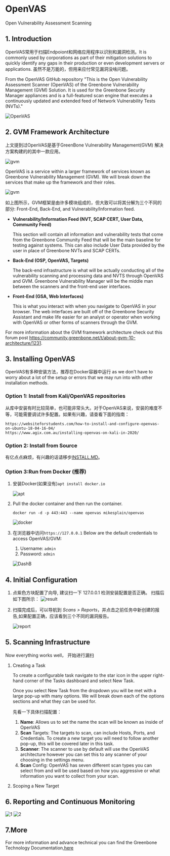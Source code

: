# OpenVAS
Open Vulnerability Assessment Scanning

## 1. Introduction

OpenVAS常用于扫描Endpoiont和网络应用程序以识别和漏洞检测。It is commonly used by corporations as part of their mitigation solutions to quickly identify any gaps in their production or even development servers or applications. 虽然不是万能的，但用来应付常见漏洞没啥问题。

From the OpenVAS GitHub repository "This is the Open Vulnerability Assessment Scanner (OpenVAS) of the Greenbone Vulnerability Management (GVM) Solution. It is used for the Greenbone Security Manager appliances and is a full-featured scan engine that executes a continuously updated and extended feed of Network Vulnerability Tests (NVTs)."

![OpenVAS](OpenVAS.png)


## 2. GVM Framework Architecture 

上文提到过OpenVAS是基于GreenBone Vulnerability Management(GVM) 解决方案构建的的其中一款应用。

![gvm](Greenbone.jpg)

OpenVAS is a service within a larger framework of services known as Greenbone Vulnerability Management (GVM). We will break down the services that make up the framework and their roles. 

![gvm](gvm.png)

如上图所示，GVM框架是由许多模块组成的，但大致可以将其分解为三个不同的部分: Front-End, Back-End, and Vulnerability/Information feed. 

- **Vulnerability/Information Feed (NVT, SCAP CERT, User Data, Community Feed)**

    This section will contain all information and vulnerability tests that come from the Greenbone Community Feed that will be the main baseline for testing against systems.  This can also include User Data provided by the user in place of Greenbone NVTs and SCAP CERTs. 

- **Back-End (OSP, OpenVAS, Targets)**

    The back-end infrastructure is what will be actually conducting all of the vulnerability scanning and processing data and NVTS through OpenVAS and GVM. Greenbone Vulnerability Manager will be the middle man between the scanners and the front-end user interfaces. 

- **Front-End (GSA, Web Interfaces)**

    This is what you interact with when you navigate to OpenVAS in your browser. The web interfaces are built off of the Greenbone Security Assistant and make life easier for an analyst or operator when working with OpenVAS or other forms of scanners through the GVM.

For more information about the GVM framework architecture check out this forum post https://community.greenbone.net/t/about-gvm-10-architecture/1231.

## 3. Installing OpenVAS 

OpenVAS有多种安装方法，推荐在Docker容器中运行 as we don't have to worry about a lot of the setup or errors that we may run into with other installation methods.

### Option 1: Install from Kali/OpenVAS repositories

从库中安装有时比较简单，也可能非常头大。对于OpenVAS来说，安装的难度不等，可能需要调试许多配置。如果有兴趣，请查看下面的指南：

    https://websiteforstudents.com/how-to-install-and-configure-openvas-on-ubuntu-18-04-16-04/
    https://www.agix.com.au/installing-openvas-on-kali-in-2020/

### Option 2: Install from Source

有亿点点麻烦，有兴趣的话请移步[INSTALL.MD](https://github.com/greenbone/openvas-scanner/blob/master/INSTALL.md)。

### Option 3:Run from Docker (推荐)

1. 安装Docker(如果没有)`apt install docker.io`

    ![apt](apt.png)

2. Pull the docker container and then run the container.
   
    `docker run -d -p 443:443 --name openvas mikesplain/openvas`

    ![docker](docker.png)

3. 在浏览器中访问`https://127.0.0.1`
   Below are the default credentials to access OpenVAS/GVM:
   1. Username: `admin`
   2. Password: `admin`

    ![DashB](DashB.png)

## 4. Initial Configuration 

1. 点紫色方块配置了向导, 建议扫一下 127.0.0.1 检测安装配置是否正确。
    扫描后如下图所示：
    ![result](result.png)

2. 扫描完成后，可以导航到 *Scans > Reports*，并点击之前任务中新创建的报告,如果配置正确，应该看到三个不同的漏洞报告。

    ![report](report.png)

## 5. Scanning Infrastructure 

Now everything works well， 开始进行漏扫

1. Creating a Task
   
    To create a configurable task navigate to the star icon in the upper right-hand corner of the Tasks dashboard and select New Task. 
    ![]()

    Once you select New Task from the dropdown you will be met with a large pop-up with many options. We will break down each of the options sections and what they can be used for.

    先看一下具体扫描配置：

    1. **Name**: Allows us to set the name the scan will be known as inside of OpenVAS
    2. **Scan** Targets: The targets to scan, can include Hosts, Ports, and Credentials. To create a new target you will need to follow another pop-up, this will be covered later in this task.
    3. **Scanner**: The scanner to use by default will use the OpenVAS architecture however you can set this to any scanner of your choosing in the settings menu.
    4. **Scan** Config: OpenVAS has seven different scan types you can select from and will be used based on how you aggressive or what information you want to collect from your scan.

2. Scoping a New Target


## 6. Reporting and Continuous Monitoring 

![1](1.png)
![2](2.png)


## 7.More

For more information and advance technical you can find the Greenbone Technology Documentation,[here](https://docs.greenbone.net/)